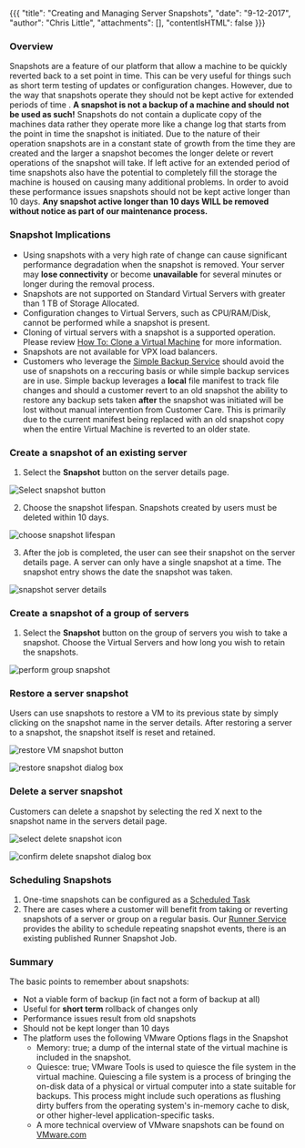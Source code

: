 {{{
  "title": "Creating and Managing Server Snapshots",
  "date": "9-12-2017",
  "author": "Chris Little",
  "attachments": [],
  "contentIsHTML": false
}}}

### Overview
Snapshots are a feature of our platform that allow a machine to be quickly reverted back to a set point in time. This can be very useful for things such as short term testing of updates or configuration changes.  However, due to the way that snapshots operate they should not be kept active for extended periods of time . **A snapshot is not a backup of a machine and should not be used as such!** Snapshots do not contain a duplicate copy of the machines data rather they operate more like a change log that starts from the point in time the snapshot is initiated. Due to the nature of their operation snapshots are in a constant state of growth from the time they are created and the larger a snapshot becomes the longer delete or revert operations of the snapshot will take. If left active for an extended period of time snapshots also have the potential to completely fill the storage the machine is housed on causing many additional problems.  In order to avoid these performance issues snapshots should not be kept active longer than 10 days. **Any snapshot active longer than 10 days WILL be removed without notice as part of our maintenance process.**

### Snapshot Implications
* Using snapshots with a very high rate of change can cause significant performance degradation when the snapshot is removed. Your server may **lose connectivity** or become **unavailable** for several minutes or longer during the removal process.
* Snapshots are not supported on Standard Virtual Servers with greater than 1 TB of  Storage Allocated.
* Configuration changes to Virtual Servers, such as CPU/RAM/Disk, cannot be performed while a snapshot is present.  
* Cloning of virtual servers with a snapshot is a supported operation.  Please review [How To: Clone a Virtual Machine](../Servers/how-to-clone-a-virtual-machine-os-instance.md) for more information.
* Snapshots are not available for VPX load balancers.
* Customers who leverage the [Simple Backup Service](//www.ctl.io/simple-backup-service/) should avoid the use of snapshots on a reccuring basis or while simple backup services are in use. Simple backup leverages a **local** file manifest to track file changes and should a customer revert to an old snapshot the ability to restore any backup sets taken **after** the snapshot was initiated will be lost without manual intervention from Customer Care. This is primarily due to the current manifest being replaced with an old snapshot copy when the entire Virtual Machine is reverted to an older state.

### Create a snapshot of an existing server

1. Select the **Snapshot** button on the server details page.

  ![Select snapshot button](../images/creating-and-managing-server-snapshots-01.png)

2. Choose the snapshot lifespan. Snapshots created by users must be deleted within 10 days.

  ![choose snapshot lifespan](../images/creating-and-managing-server-snapshots-02.png)

3. After the job is completed, the user can see their snapshot on the server details page. A server can only have a single snapshot at a time. The snapshot entry shows the date the snapshot was taken.

  ![snapshot server details](../images/creating-and-managing-server-snapshots-03.png)

### Create a snapshot of a group of servers

1. Select the **Snapshot** button on the group of servers you wish to take a snapshot.  Choose the Virtual Servers and how long you wish to retain the snapshots.

  ![perform group snapshot](../images/creating-and-managing-server-snapshots-04.png)

### Restore a server snapshot
Users can use snapshots to restore a VM to its previous state by simply clicking on the snapshot name in the server details. After restoring a server to a snapshot, the snapshot itself is reset and retained.

  ![restore VM snapshot button](../images/creating-and-managing-server-snapshots-05.png)

  ![restore snapshot dialog box](../images/creating-and-managing-server-snapshots-06.png)

### Delete a server snapshot
Customers can delete a snapshot by selecting the red X next to the snapshot name in the servers detail page.

  ![select delete snapshot icon](../images/creating-and-managing-server-snapshots-07.png)

  ![confirm delete snapshot dialog box](../images/creating-and-managing-server-snapshots-08.png)

### Scheduling Snapshots
1. One-time snapshots can be configured as a [Scheduled Task](creating-a-scheduled-task.md)
2. There are cases where a customer will benefit from taking or reverting snapshots of a server or group on a regular basis. Our [Runner Service](../Runner/getting-started-with-runner.md) provides the ability to schedule repeating snapshot events, there is an existing published Runner Snapshot Job.


### Summary
The basic points to remember about snapshots:
* Not a viable form of backup (in fact not a form of backup at all)
* Useful for **short term** rollback of changes only
* Performance issues result from old snapshots
* Should not be kept longer than 10 days
* The platform uses the following VMware Options flags in the Snapshot
  * Memory: true; a dump of the internal state of the virtual machine is included in the snapshot.
  * Quiesce: true; VMware Tools is used to quiesce the file system in the virtual machine. Quiescing a file system is a process of bringing the on-disk data of a physical or virtual computer into a state suitable for backups. This process might include such operations as flushing dirty buffers from the operating system's in-memory cache to disk, or other higher-level application-specific tasks.
  * A more technical overview of  VMware snapshots can be found on [VMware.com](http://kb.vmware.com/kb/1015180)
